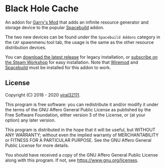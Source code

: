 # Black Hole Cache

An addon for [Garry's Mod](https://store.steampowered.com/app/4000/Garrys_Mod/) that adds an infinite resource generator and storage device to the popular [Spacebuild](https://github.com/spacebuild/spacebuild) addon.

The two new devices can be found under the `Spacebuild Addons` category in the `CAF` spawnmenu tool tab, the usage is the same as the other resource distribution devices.

You can [download the latest release](https://github.com/viral32111/black-hole-cache/archive/1.2.0.zip) for legacy installation, or [subscribe on the Steam Workshop](https://steamcommunity.com/sharedfiles/filedetails/?id=1300331014) for easy installation. Note that [Wiremod](https://github.com/wiremod/wire) and [Spacebuild](https://github.com/spacebuild/spacebuild) must be installed for this addon to work.

## License

Copyright (C) 2018 - 2020 [viral32111](https://viral32111.com/).

This program is free software: you can redistribute it and/or modify
it under the terms of the GNU Affero General Public License as published by
the Free Software Foundation, either version 3 of the License, or
(at your option) any later version.

This program is distributed in the hope that it will be useful,
but WITHOUT ANY WARRANTY; without even the implied warranty of
MERCHANTABILITY or FITNESS FOR A PARTICULAR PURPOSE. See the
GNU Affero General Public License for more details.

You should have received a copy of the GNU Affero General Public License
along with this program. If not, see https://www.gnu.org/licenses.
